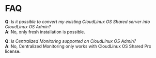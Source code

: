 # FAQ

**Q**: *Is it possible to convert my existing CloudLinux OS Shared server into CloudLinux OS Admin?*<br>
**A**: No, only fresh installation is possible.

**Q**: *Is Centralized Monitoring supported on CloudLinux OS Admin?*<br>
**A**: No, Centralized Monitoring only works with CloudLinux OS Shared Pro license.
